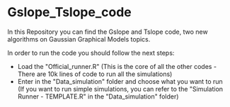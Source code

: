 # Gslope_Tslope_code
In this Repository you can find the Gslope and Tslope code, two new algorithms on Gaussian Graphical Models topics.

In order to run the code you should follow the next steps:
- Load the "Official_runner.R" (This is the core of all the other codes - There are 10k lines of code to run all the simulations)
- Enter in the "Data_simulation" folder and choose what you want to run (If you want to run simple simulations, you can refer to the "Simulation Runner - TEMPLATE.R" in the "Data_simulation" folder)

